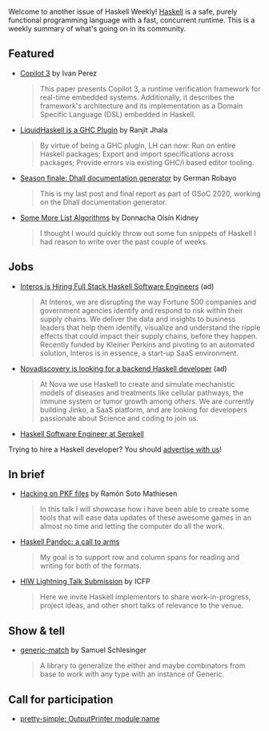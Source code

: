 Welcome to another issue of Haskell Weekly!
[Haskell](https://www.haskell.org) is a safe, purely functional programming language with a fast, concurrent runtime.
This is a weekly summary of what's going on in its community.

## Featured

- [Copilot 3](https://ntrs.nasa.gov/citations/20200003164) by Ivan Perez
  > This paper presents Copilot 3, a runtime verification framework for real-time embedded systems. Additionally, it describes the framework's architecture and its implementation as a Domain Specific Language (DSL) embedded in Haskell.

- [LiquidHaskell is a GHC Plugin](https://ucsd-progsys.github.io/liquidhaskell-blog/2020/08/20/lh-as-a-ghc-plugin.lhs/) by Ranjit Jhala
  > By virtue of being a GHC plugin, LH can now: Run on entire Haskell packages; Export and import specifications across packages; Provide errors via existing GHC/i based editor tooling.

- [Season finale: Dhall documentation generator](https://dev.to/german1608/season-finale-dhall-documentation-generator-2lfn) by German Robayo
  > This is my last post and final report as part of GSoC 2020, working on the Dhall documentation generator.

- [Some More List Algorithms](https://doisinkidney.com/posts/2020-08-22-some-more-list-algorithms.html) by Donnacha Oisín Kidney
  > I thought I would quickly throw out some fun snippets of Haskell I had reason to write over the past couple of weeks.

## Jobs

- [Interos is Hiring Full Stack Haskell Software Engineers](https://www.interos.ai/vacancies/#haskell-software-engineer) (ad)
  > At Interos, we are disrupting the way Fortune 500 companies and government agencies identify and respond to risk within their supply chains. We deliver the data and insights to business leaders that help them identify, visualize and understand the ripple effects that could impact their supply chains, before they happen. Recently funded by Kleiner Perkins and pivoting to an automated solution, Interos is in essence, a start-up SaaS environment.

- [Novadiscovery is looking for a backend Haskell developer](https://bit.ly/3i1rCkB) (ad)
  > At Nova we use Haskell to create and simulate mechanistic models of diseases and treatments like cellular pathways, the immune system or tumor growth among others. We are currently building Jinko, a SaaS platform, and are looking for developers passionate about Science and coding to join us.

- [Haskell Software Engineer at Serokell](https://serokell.io/blog/hiring-haskell-software-engineer)

Trying to hire a Haskell developer?
You should [advertise with us](https://haskellweekly.news/advertising.html)!

## In brief

- [Hacking on PKF files](https://www.youtube.com/watch?v=T_3JeI5R8gA) by Ramón Soto Mathiesen
  > In this talk I will showcase how i have been able to create some tools that will ease data updates of these awesome games in an almost no time and letting the computer do all the work.

- [Haskell Pandoc: a call to arms](https://np.reddit.com/r/haskell/comments/if0r14/haskell_pandoc_a_call_to_arms/)
  > My goal is to support row and column spans for reading and writing for both of the formats.

- [HIW Lightning Talk Submission](https://docs.google.com/forms/d/e/1FAIpQLSfh5O3jrZKvW-NcBwDwBrfLFWmY_tzDrUrd05jbfgnZiRAP4Q/viewform) by ICFP
  > Here we invite Haskell implementors to share work-in-progress, project ideas, and other short talks of relevance to the venue.

## Show & tell

- [generic-match](https://np.reddit.com/r/haskell/comments/ifajb8/ann_genericmatch0100/) by Samuel Schlesinger
  > A library to generalize the either and maybe combinators from base to work with any type with an instance of Generic.

## Call for participation

-   [pretty-simple: OutputPrinter module name](https://github.com/cdepillabout/pretty-simple/issues/76)
